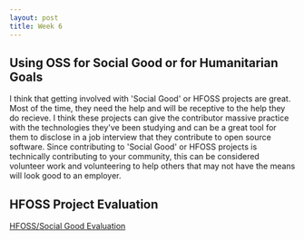 ```yaml
---
layout: post
title: Week 6 
---
```


## Using OSS for Social Good or for Humanitarian Goals

I think that getting involved with 'Social Good' or HFOSS projects are great. Most of the time, they need the help and will be receptive to the help they do recieve. I think these projects can give the contributor massive practice with the technologies they've been studying and can be a great tool for them to disclose in a job interview that they contribute to open source software. Since contributing to 'Social Good' or HFOSS projects is technically contributing to your community, this can be considered volunteer work and volunteering to help others that may not have the means will look good to an employer.

## HFOSS Project Evaluation

[HFOSS/Social Good Evaluation](../hfoss.md)